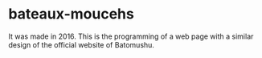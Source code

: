 # bateaux-moucehs
It was made in 2016.
This is the programming of a web page with a similar design of the official website of Batomushu.
